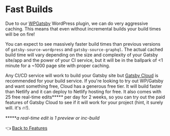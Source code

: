 # Fast Builds

Due to our [WPGatsby](https://github.com/gatsbyjs/wp-gatsby) WordPress plugin, we can do very aggressive caching. This means that even without incremental builds your build times will be on fire!

You can expect to see massively faster build times than previous versions of `gatsby-source-wordpress` and `gatsby-source-graphql`. The actual cached build time will vary depending on the size and complexity of your Gatsby site/app and the power of your CI service, but it will be in the ballpark of <1 minute for a ~1000 page site with proper caching.

Any CI/CD service will work to build your Gatsby site but [Gatsby Cloud](https://www.gatsbyjs.com/get-started/) is recommended for your build service. If you're looking to try out WP/Gatsby and want something free, Cloud has a generous free tier. It will build faster than Netlify and it can deploy to Netlify hosting for free. It also comes with 25 free real-time edits***** per day for 2 weeks, so you can try out the paid features of Gatsby Cloud to see if it will work for your project (hint, it surely will. it's :fire:!). 

*****_a real-time edit is 1 preview or inc-build_



:point_left: [Back to Features](./index.md)

